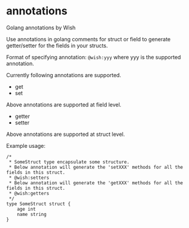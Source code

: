 # annotations
Golang annotations by Wish

Use annotations in golang comments for struct or field to generate getter/setter for the fields in your structs.

Format of specifying annotation: ```@wish:yyy``` where yyy is the supported annotation. 

Currently following annotations are supported.
- get
- set

Above annotations are supported at field level.

- getter
- setter

Above annotations are supported at struct level.

Example usage:
```
/* 
 * SomeStruct type encapsulate some structure.
 * Below annotation will generate the 'setXXX' methods for all the fields in this struct.
 * @wish:setters
 * Below annotation will generate the 'getXXX' methods for all the fields in this struct.
 * @wish:getters
 */
type SomeStruct struct {
	age int
	name string
}
```